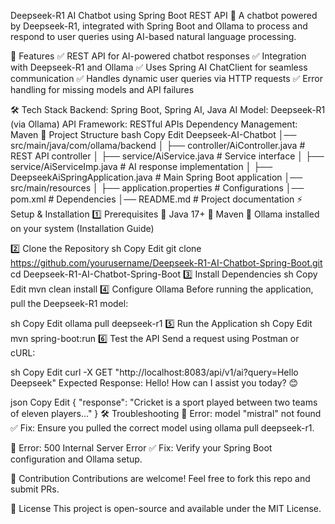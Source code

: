 Deepseek-R1 AI Chatbot using Spring Boot REST API
🚀 A chatbot powered by Deepseek-R1, integrated with Spring Boot and Ollama to process and respond to user queries using AI-based natural language processing.

📌 Features
✅ REST API for AI-powered chatbot responses
✅ Integration with Deepseek-R1 and Ollama
✅ Uses Spring AI ChatClient for seamless communication
✅ Handles dynamic user queries via HTTP requests
✅ Error handling for missing models and API failures

🛠 Tech Stack
Backend: Spring Boot, Spring AI, Java
AI Model: Deepseek-R1 (via Ollama)
API Framework: RESTful APIs
Dependency Management: Maven
📂 Project Structure
bash
Copy
Edit
Deepseek-AI-Chatbot
│── src/main/java/com/ollama/backend
│   ├── controller/AiController.java    # REST API controller
│   ├── service/AiService.java          # Service interface
│   ├── service/AiServiceImp.java       # AI response implementation
│   ├── DeepseekAiSpringApplication.java # Main Spring Boot application
│── src/main/resources
│   ├── application.properties          # Configurations
│── pom.xml                              # Dependencies
│── README.md                            # Project documentation
⚡ Setup & Installation
1️⃣ Prerequisites
🔹 Java 17+
🔹 Maven
🔹 Ollama installed on your system (Installation Guide)

2️⃣ Clone the Repository
sh
Copy
Edit
git clone https://github.com/yourusername/Deepseek-R1-AI-Chatbot-Spring-Boot.git
cd Deepseek-R1-AI-Chatbot-Spring-Boot
3️⃣ Install Dependencies
sh
Copy
Edit
mvn clean install
4️⃣ Configure Ollama
Before running the application, pull the Deepseek-R1 model:

sh
Copy
Edit
ollama pull deepseek-r1
5️⃣ Run the Application
sh
Copy
Edit
mvn spring-boot:run
6️⃣ Test the API
Send a request using Postman or cURL:

sh
Copy
Edit
curl -X GET "http://localhost:8083/api/v1/ai?query=Hello Deepseek"
Expected Response:  Hello! How can I assist you today? 😊

json
Copy
Edit
{
    "response": "Cricket is a sport played between two teams of eleven players..."
}
🛠 Troubleshooting
🔹 Error: model "mistral" not found
✅ Fix: Ensure you pulled the correct model using ollama pull deepseek-r1.

🔹 Error: 500 Internal Server Error
✅ Fix: Verify your Spring Boot configuration and Ollama setup.

📌 Contribution
Contributions are welcome! Feel free to fork this repo and submit PRs.

📜 License
This project is open-source and available under the MIT License.
